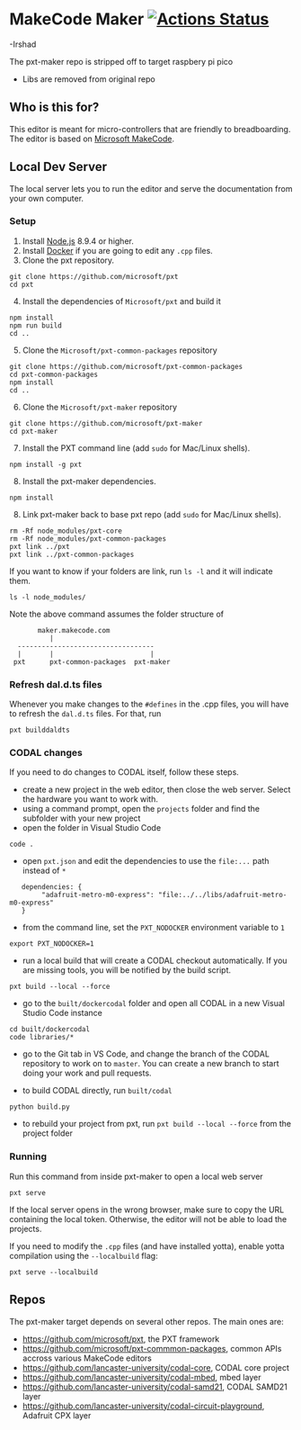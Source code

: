 # MakeCode Maker [![Actions Status](https://github.com/microsoft/pxt-maker/workflows/pxt-buildtarget/badge.svg)](https://github.com/microsoft/pxt-maker/actions)

-Irshad

The pxt-maker repo is stripped off to target raspbery pi pico 

- Libs are removed from original repo


## Who is this for?

This editor is meant for micro-controllers that are friendly to breadboarding. The editor is based on [Microsoft MakeCode](https://makecode.com).

## Local Dev Server

The local server lets you to run the editor and serve the documentation from your own computer.

### Setup

1. Install [Node.js](https://nodejs.org/) 8.9.4 or higher.
2. Install [Docker](https://www.docker.com/) if you are going to edit any `.cpp` files.
3. Clone the pxt repository.
```
git clone https://github.com/microsoft/pxt
cd pxt
```
4. Install the dependencies of ``Microsoft/pxt`` and build it
```
npm install
npm run build
cd ..
```
5. Clone the ``Microsoft/pxt-common-packages`` repository
```
git clone https://github.com/microsoft/pxt-common-packages
cd pxt-common-packages
npm install
cd ..
```
6. Clone the ``Microsoft/pxt-maker`` repository
```
git clone https://github.com/microsoft/pxt-maker
cd pxt-maker
```
7. Install the PXT command line (add `sudo` for Mac/Linux shells).
```
npm install -g pxt
```
8. Install the pxt-maker dependencies.
```
npm install
```
8. Link pxt-maker back to base pxt repo (add `sudo` for Mac/Linux shells).
```
rm -Rf node_modules/pxt-core
rm -Rf node_modules/pxt-common-packages
pxt link ../pxt
pxt link ../pxt-common-packages
```

If you want to know if your folders are link, run ``ls -l``
and it will indicate them.

```
ls -l node_modules/
```

Note the above command assumes the folder structure of   
```
       maker.makecode.com
          |
  ----------------------------------
  |       |                        |
 pxt      pxt-common-packages  pxt-maker
 ```

### Refresh dal.d.ts files

Whenever you make changes to the ``#defines`` in the .cpp files, you will have to refresh
the ``dal.d.ts`` files. For that, run

```
pxt builddaldts
```

### CODAL changes

If you need to do changes to CODAL itself, follow these steps.

* create a new project in the web editor, then close the web server. Select the hardware you want to work with.
* using a command prompt, open the ``projects`` folder and find the subfolder with your new project
* open the folder in Visual Studio Code
```
code .
```
* open ``pxt.json`` and edit the dependencies to use 
the ``file:...`` path instead of ``*``

```
   dependencies: {
        "adafruit-metro-m0-express": "file:../../libs/adafruit-metro-m0-express"
   }
```
* from the command line, set the ``PXT_NODOCKER`` environment variable to ``1``

```
export PXT_NODOCKER=1
```

* run a local build that will create a CODAL checkout automatically. 
If you are missing tools, you will be notified by the build script.

```
pxt build --local --force
```

* go to the ``built/dockercodal`` folder and open all CODAL in a new Visual Studio Code instance

```
cd built/dockercodal
code libraries/*
```

* go to the Git tab in VS Code, and change the branch of the CODAL repository to work on to ``master``. You can create a new branch to start doing your work and pull requests.

* to build CODAL directly, run ``built/codal``
```
python build.py
```

* to rebuild your project from pxt, run ``pxt build --local --force`` from the project folder

### Running

Run this command from inside pxt-maker to open a local web server
```
pxt serve
```
If the local server opens in the wrong browser, make sure to copy the URL containing the local token. 
Otherwise, the editor will not be able to load the projects.

If you need to modify the `.cpp` files (and have installed yotta), enable yotta compilation using the `--localbuild` flag:
```
pxt serve --localbuild
```

## Repos 

The pxt-maker target depends on several other repos. The main ones are:
- https://github.com/microsoft/pxt, the PXT framework
- https://github.com/microsoft/pxt-commmon-packages, common APIs accross various MakeCode editors
- https://github.com/lancaster-university/codal-core, CODAL core project
- https://github.com/lancaster-university/codal-mbed, mbed layer
- https://github.com/lancaster-university/codal-samd21, CODAL SAMD21 layer
- https://github.com/lancaster-university/codal-circuit-playground, Adafruit CPX layer

